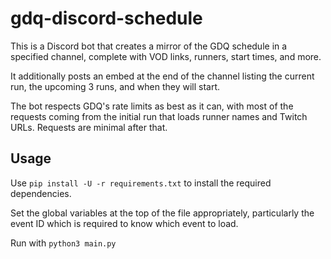 # gdq-discord-schedule

This is a Discord bot that creates a mirror of the GDQ schedule in a specified channel, complete with VOD links, runners, start times, and more.

It additionally posts an embed at the end of the channel listing the current run, the upcoming 3 runs, and when they will start.

The bot respects GDQ's rate limits as best as it can, with most of the requests coming from the initial run that loads runner names and Twitch URLs. Requests are minimal after that.

## Usage

Use `pip install -U -r requirements.txt` to install the required dependencies.

Set the global variables at the top of the file appropriately, particularly the event ID which is required to know which event to load.

Run with `python3 main.py`
